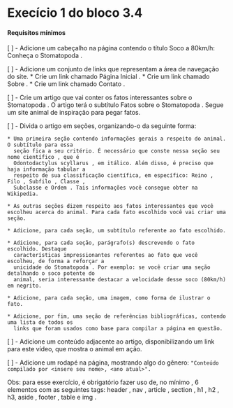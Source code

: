 # Execício 1 do bloco 3.4

#### Requisitos mínimos 

  [ ] - Adicione um cabeçalho na página contendo o título Soco a 80km/h: Conheça o Stomatopoda .

  [ ] - Adicione um conjunto de links que representam a área de navegação do site.
    * Crie um link chamado Página Inicial .
    * Crie um link chamado Sobre .
    * Crie um link chamado Contato .
  
  [ ] - Crie um artigo que vai conter os fatos interessantes sobre o Stomatopoda . O artigo terá o subtítulo Fatos sobre o Stomatopoda . Segue um site animal de inspiração para pegar fatos.

  [ ] - Divida o artigo em seções, organizando-o da seguinte forma:

    * Uma primeira seção contendo informações gerais a respeito do animal. O subtítulo para essa 
      seção fica a seu critério. É necessário que conste nessa seção seu nome científico , que é 
      Odontodactylus scyllarus , em itálico. Além disso, é preciso que haja informação tabular a 
      respeito de sua classificação científica, em específico: Reino , Filo , Subfilo , Classe , 
      Subclasse e Ordem . Tais informações você consegue obter na Wikipedia.

    * As outras seções dizem respeito aos fatos interessantes que você escolheu acerca do animal. Para cada fato escolhido você vai criar uma seção.

    * Adicione, para cada seção, um subtítulo referente ao fato escolhido.

    * Adicione, para cada seção, parágrafo(s) descrevendo o fato escolhido. Destaque 
      características impressionantes referentes ao fato que você escolheu, de forma a reforçar a 
      unicidade do Stomatopoda . Por exemplo: se você criar uma seção detalhando o soco potente do 
      animal, seria interessante destacar a velocidade desse soco (80km/h) em negrito.
    
    * Adicione, para cada seção, uma imagem, como forma de ilustrar o fato.

    * Adicione, por fim, uma seção de referências bibliográficas, contendo uma lista de todos os 
      links que foram usados como base para compilar a página em questão.

  [ ] -  Adicione um conteúdo adjacente ao artigo, disponibilizando um link para este vídeo, que mostra o animal em ação.

  [ ] - Adicione um rodapé na página, mostrando algo do gênero:
    `"Conteúdo compilado por <insere seu nome>, <ano atual>".`
  
  Obs: para esse exercício, é obrigatório fazer uso de, no mínimo , 6 elementos com as seguintes 
        tags: header , nav , article , section , h1 , h2 , h3, aside , footer , table e img .